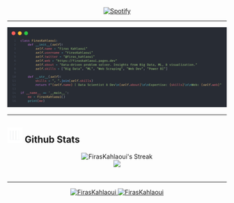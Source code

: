 &nbsp;<div align="center">
  [![Spotify](https://novatorem.vercel.app/api/spotify?background_color=0d1117&border_color=ffffff)](https://open.spotify.com/user/omnitenebris)
</div>

---

<img src="https://github.com/FirasKahlaoui/FirasKahlaoui/blob/main/images/profile_code.png">

---

## <img src="https://github.com/FirasKahlaoui/FirasKahlaoui/blob/main/images/github_stats.webp" width="35"><b> Github Stats </b>

<div align="center">
  <img src="https://github-readme-streak-stats.herokuapp.com/?user=FirasKahlaoui&theme=midnight-purple&hide_border=true" alt="FirasKahlaoui's Streak" />
</div>

<div align="center">
  <img src="https://github-readme-stats-sigma-wine-92.vercel.app/api?username=FirasKahlaoui&count_private=true&show_icons=true&hide_border=true&theme=midnight-purple" />

</div>

</br>

---

<p align="center">
 <a href="https://github.com/FirasKahlaoui">
  <img src="https://komarev.com/ghpvc/?username=FirasKahlaoui&label=Profile%20views&color=0e75b6&style=flat" alt="FirasKahlaoui" />
 </a>
 <a href="https://github.com/FirasKahlaoui">
  <img src="https://img.shields.io/github/followers/FirasKahlaoui?label=Followers" alt="FirasKahlaoui" />
 </a>
</p>

